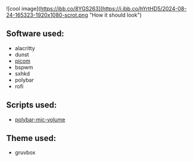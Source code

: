 ![cool image](https://ibb.co/8YGS263](https://i.ibb.co/hYrtHD5/2024-08-24-165323-1920x1080-scrot.png "How it should look")

## Software used:
- alacritty
- dunst
- [picom](https://github.com/fdev31/picom)
- bspwm
- sxhkd
- polybar
- rofi

## Scripts used:
- [polybar-mic-volume](https://github.com/MarcDonald/polybar-mic-volume)

## Theme used:
- gruvbox
